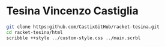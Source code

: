# Tesina Vincenzo Castiglia

```bash
git clone https:github.com/CastixGitHub/racket-tesina.git
cd racket-tesina/html
scribble ++style ../custom-style.css ../main.scrbl
```

